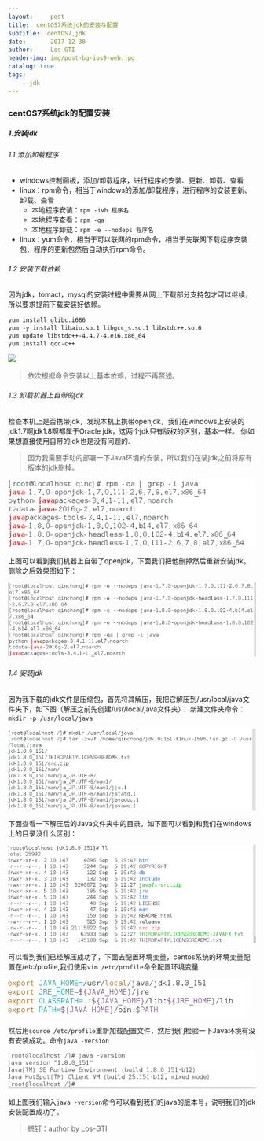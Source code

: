 ```yaml
---
layout:     post
title:  centOS7系统jdk的安装与配置
subtitle:  centOS7,jdk
date:       2017-12-30
author:     Los-GTI
header-img: img/post-bg-ios9-web.jpg
catalog: true
tags:
    - jdk
---
```


### centOS7系统jdk的配置安装
##### 1.安装jdk

###### 1.1 添加卸载程序

- windows控制面板，添加/卸载程序，进行程序的安装、更新、卸载、查看
- linux：rpm命令，相当于windows的添加/卸载程序，进行程序的安装更新、卸载、查看
  - 本地程序安装：`rpm -ivh 程序名`
  - 本地程序查看：`rpm -qa`
  - 本地程序卸载：`rpm -e --nodeps 程序名`
- linux：yum命令，相当于可以联网的rpm命令，相当于先联网下载程序安装包、程序的更新包然后自动执行rpm命令。

###### 1.2 安装下载依赖

因为jdk，tomact，mysql的安装过程中需要从网上下载部分支持包才可以继续，所以要求提前下载安装好依赖。

```
yum install glibc.i686
yum -y install libaio.so.1 libgcc_s.so.1 libstdc++.so.6
yum update libstdc++-4.4.7-4.e16.x86_64
yum install qcc-c++
```
![](https://i.imgur.com/CLmNBYy.png)

> 依次根据命令安装以上基本依赖，过程不再赘述。

###### 1.3 卸载机器上自带的jdk

检查本机上是否携带jdk，发现本机上携带openjdk，我们在windows上安装的jdk1.7啊jdk1.8啊都属于Oracle jdk，这两个jdk只有版权的区别，基本一样。
你如果想直接使用自带的jdk也是没有问题的.
> 因为我需要手动的部署一下Java环境的安装，所以我们在装jdk之前将原有版本的jdk删掉。

![](https://raw.githubusercontent.com/Los-GTI/Los-GTI.github.io/master/img/openjdk.png)

上图可以看到我们机器上自带了openjdk，下面我们把他删掉然后重新安装jdk。删除之后效果图如下：

![](https://raw.githubusercontent.com/Los-GTI/Los-GTI.github.io/master/img/卸载jdk.png)

###### 1.4  安装jdk

因为我下载的jdk文件是压缩包，首先将其解压，我把它解压到/usr/local/java文件夹下，如下图（解压之前先创建/usr/local/java文件夹）：
新建文件夹命令：`mkdir -p /usr/local/java`

![](https://raw.githubusercontent.com/Los-GTI/Los-GTI.github.io/master/img/jdk解压成功.png)

下面查看一下解压后的Java文件夹中的目录，如下图可以看到和我们在windows上的目录没什么区别：

![](https://raw.githubusercontent.com/Los-GTI/Los-GTI.github.io/master/img/解压后目录.png)

可以看到我们已经解压成功了，下面去配置环境变量，centos系统的环境变量配置在/etc/profile,我们使用`vim /etc/profile`命令配置环境变量

![](https://raw.githubusercontent.com/Los-GTI/Los-GTI.github.io/master/img/设置环境变量.png)

然后用`source /etc/profile`重新加载配置文件，然后我们检验一下Java环境有没有安装成功。命令`java -version`

![](https://raw.githubusercontent.com/Los-GTI/Los-GTI.github.io/master/img/javaVersion.png)

如上图我们输入`java -version`命令可以看到我们的java的版本号，说明我们的jdk安装配置成功了。

> 摁钉：author by Los-GTI
